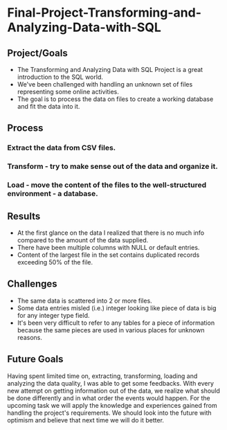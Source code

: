 # Final-Project-Transforming-and-Analyzing-Data-with-SQL

## Project/Goals
- The Transforming and Analyzing Data with SQL Project is a great introduction to the SQL world.
- We've been challenged with handling an unknown set of files representing some online activities.
- The goal is to process the data on files to create a working database and fit the data into it.



## Process
### Extract the data from CSV files.
### Transform - try to make sense out of the data and organize it.
### Load - move the content of the files to the well-structured environment - a database.

## Results
[//]: # (&#40;fill in what you discovered this data could tell you and how you used the data to answer those questions&#41;)
- At the first glance on the data I realized that there is no much info compared to the amount of the data supplied.
- There have been multiple columns with NULL or default entries.
- Content of the largest file in the set contains duplicated records exceeding 50% of the file.

## Challenges
[//]: # (&#40;discuss challenges you faced in the project&#41;)
- The same data is scattered into 2 or more files.
- Some data entries misled (i.e.) integer looking like piece of data is big for any integer type field. 
- It's been very difficult to refer to any tables for a piece of information because the same pieces are used in various places for unknown reasons.

## Future Goals
[//]: # (&#40;what would you do if you had more time?&#41;)
Having spent limited time on, extracting, transforming, loading and analyzing the data quality, I was able to get some feedbacks.
With every new attempt on getting information out of the data, we realize what should be done differently and in what order the events would happen.
For the upcoming task we will apply the knowledge and experiences gained from handling the project's requirements. 
We should look into the future with optimism and believe that next time we will do it better.